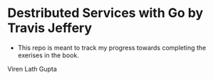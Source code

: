 # Destributed Services with Go by Travis Jeffery
- This repo is meant to track my progress towards completing the exerises in the book. 

Viren Lath Gupta  
